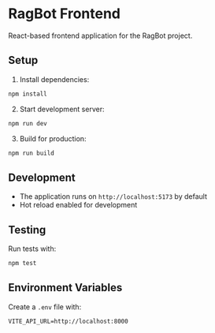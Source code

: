 # RagBot Frontend

React-based frontend application for the RagBot project.

## Setup

1. Install dependencies:
```bash
npm install
```

2. Start development server:
```bash
npm run dev
```

3. Build for production:
```bash
npm run build
```

## Development

- The application runs on `http://localhost:5173` by default
- Hot reload enabled for development

## Testing

Run tests with:
```bash
npm test
```

## Environment Variables

Create a `.env` file with:
```
VITE_API_URL=http://localhost:8000
```
